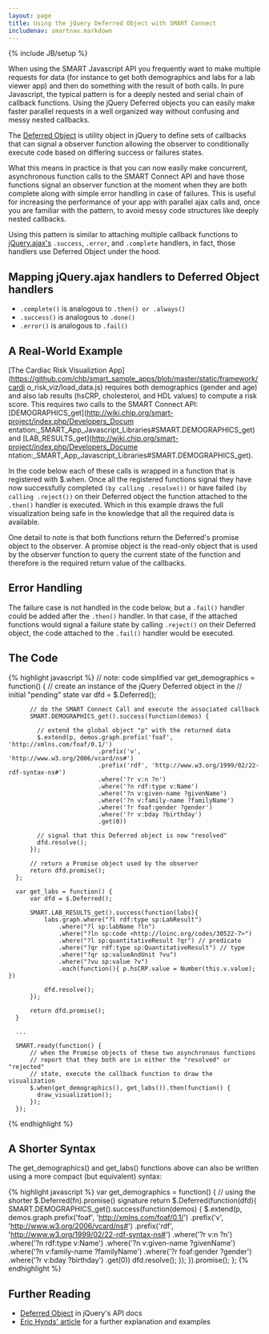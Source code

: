 ```yaml
---
layout: page
title: Using the jQuery Deferred Object with SMART Connect
includenav: smartnav.markdown
---
```

{% include JB/setup %}

When using the SMART Javascript API you frequently want to make multiple
requests for data (for instance to get both demographics and labs for a lab
viewer app) and then do something with the result of both calls. In pure
Javascript, the typical pattern is for a deeply nested and serial chain of
callback functions. Using the jQuery Deferred objects you can easily make faster
parallel requests in a well organized way without confusing and messy nested
callbacks.

The [Deferred Object](http://api.jquery.com/category/deferred-object/) is
utility object in jQuery to define sets of callbacks that can signal a observer
function allowing the observer to conditionally execute code based on differing
success or failures states.

What this means in practice is that you can now easily make concurrent,
asynchronous function calls to the SMART Connect API and have those functions
signal an observer function at the moment when they are both complete along with
simple error handling in case of failures. This is useful for increasing the
performance of your app with parallel ajax calls and, once you are familiar with
the pattern, to avoid messy code structures like deeply nested callbacks.

Using this pattern is similar to attaching multiple callback functions to
[jQuery.ajax's](http://api.jquery.com/jQuery.ajax/) `.success`, `.error`, and
`.complete` handlers, in fact, those handlers use Deferred Object under the
hood.

## Mapping jQuery.ajax handlers to Deferred Object handlers

- `.complete()` is analogous to `.then() or .always()`
- `.success()` is analogous to `.done()`
- `.error()` is analogous to `.fail()`

## A Real-World Example

[The Cardiac Risk Visualiztion
App](https://github.com/chb/smart_sample_apps/blob/master/static/framework/cardi
o_risk_viz/load_data.js) requires both demographics (gender and age) and also
lab results (hsCRP, cholesterol, and HDL values) to compute a risk score. This
requires two calls to the SMART Connect API:
[DEMOGRAPHICS_get](http://wiki.chip.org/smart-project/index.php/Developers_Docum
entation:_SMART_App_Javascript_Libraries#SMART.DEMOGRAPHICS_get) and
[LAB_RESULTS_get](http://wiki.chip.org/smart-project/index.php/Developers_Docume
ntation:_SMART_App_Javascript_Libraries#SMART.DEMOGRAPHICS_get).

In the code below each of these calls is wrapped in a function that is
registered with $.when. Once all the registered functions signal they have now
successfully completed `(by calling .resolve())` or have failed `(by calling
.reject())` on their Deferred object the function attached to the `.then()`
handler is executed. Which in this example draws the full visualization being
safe in the knowledge that all the required data is available.

One detail to note is that both functions return the Deferred's promise object
to the observer. A promise object is the read-only object that is used by the
observer function to query the current state of the function and therefore is
the required return value of the callbacks.

## Error Handling

The failure case is not handled in the code below, but a `.fail()` handler could
be added after the `.then()` handler. In that case, if the attached functions
would signal a failure state by calling `.reject()` on their Deferred object,
the code attached to the `.fail()` handler would be executed.

## The Code

{% highlight javascript %}
    // note: code simplified
    var get_demographics = function() {
          // create an instance of the jQuery Deferred object in the 
          // initial "pending" state
          var dfd = $.Deferred();
    
          // do the SMART Connect Call and execute the associated callback
          SMART.DEMOGRAPHICS_get().success(function(demos) {
    
            // extend the global object "p" with the returned data
            $.extend(p, demos.graph.prefix('foaf', 'http://xmlns.com/foaf/0.1/')
                             .prefix('v', 'http://www.w3.org/2006/vcard/ns#')
                             .prefix('rdf', 'http://www.w3.org/1999/02/22-rdf-syntax-ns#')
                             .where('?r v:n ?n')
                             .where('?n rdf:type v:Name')
                             .where('?n v:given-name ?givenName')
                             .where('?n v:family-name ?familyName')
                             .where('?r foaf:gender ?gender')
                             .where('?r v:bday ?birthday')
                             .get(0))
    
            // signal that this Deferred object is now "resolved"
            dfd.resolve();
          });
        
          // return a Promise object used by the observer 
          return dfd.promise();
      };
    
      var get_labs = function() {
          var dfd = $.Deferred();
    
          SMART.LAB_RESULTS_get().success(function(labs){
              labs.graph.where("?l rdf:type sp:LabResult")
                  .where("?l sp:labName ?ln")
                  .where("?ln sp:code <http://loinc.org/codes/30522-7>")
                  .where("?l sp:quantitativeResult ?qr") // predicate
                  .where("?qr rdf:type sp:QuantitativeResult") // type
                  .where("?qr sp:valueAndUnit ?vu")
                  .where("?vu sp:value ?v")
                  .each(function(){ p.hsCRP.value = Number(this.v.value); })
    
              dfd.resolve();
          });
    
          return dfd.promise();
      }
    
      ...
      
      SMART.ready(function() {
          // when the Promise objects of these two asynchronous functions
          // report that they both are in either the "resolved" or "rejected"
          // state, execute the callback function to draw the visualization
          $.when(get_demographics(), get_labs()).then(function() {
            draw_visualization();
          });
      });

{% endhighlight  %}

## A Shorter Syntax

The get_demographics() and get_labs() functions above can also be written using
a more compact (but equivalent) syntax:

{% highlight javascript %}
 var get_demographics = function() {
  // using the shorter $.Deferred(fn).promise() signature
  return $.Deferred(function(dfd){
    SMART.DEMOGRAPHICS_get().success(function(demos) {
    $.extend(p, demos.graph.prefix('foaf', 'http://xmlns.com/foaf/0.1/')
                     .prefix('v', 'http://www.w3.org/2006/vcard/ns#')
                     .prefix('rdf', 'http://www.w3.org/1999/02/22-rdf-syntax-ns#')
                     .where('?r v:n ?n')
                     .where('?n rdf:type v:Name')
                     .where('?n v:given-name ?givenName')
                     .where('?n v:family-name ?familyName')
                     .where('?r foaf:gender ?gender')
                     .where('?r v:bday ?birthday')
                     .get(0))
      dfd.resolve();
    });
  }).promise();
};
{% endhighlight  %}

## Further Reading

* [Deferred Object](http://api.jquery.com/category/deferred-object/) in jQuery's API docs
* [Eric Hynds' article](http://www.erichynds.com/jquery/using-deferreds-in-jquery/) for a further explanation and examples
